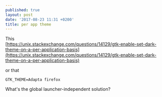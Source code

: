 ```yaml
---
published: true
layout: post
date: '2017-08-23 11:31 +0200'
title: per app theme
---
```

This  
[https://unix.stackexchange.com/questions/14129/gtk-enable-set-dark-theme-on-a-per-application-basis](https://unix.stackexchange.com/questions/14129/gtk-enable-set-dark-theme-on-a-per-application-basis)

or that

    GTK_THEME=Adapta firefox
    
What's the global launcher-independent solution?